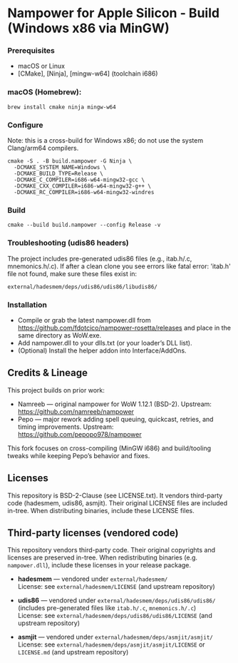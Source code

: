 # Nampower for Apple Silicon - Build (Windows x86 via MinGW)

### Prerequisites
- macOS or Linux
- [CMake], [Ninja], [mingw-w64] (toolchain i686)

### macOS (Homebrew):

```
brew install cmake ninja mingw-w64
```

### Configure
Note: this is a cross-build for Windows x86; do not use the system Clang/arm64 compilers.

```
cmake -S . -B build.nampower -G Ninja \
  -DCMAKE_SYSTEM_NAME=Windows \
  -DCMAKE_BUILD_TYPE=Release \
  -DCMAKE_C_COMPILER=i686-w64-mingw32-gcc \
  -DCMAKE_CXX_COMPILER=i686-w64-mingw32-g++ \
  -DCMAKE_RC_COMPILER=i686-w64-mingw32-windres
```

### Build

```
cmake --build build.nampower --config Release -v
```

### Troubleshooting (udis86 headers)

The project includes pre-generated udis86 files (e.g., itab.h/.c, mnemonics.h/.c).
If after a clean clone you see errors like fatal error: 'itab.h' file not found, make sure these files exist in:

```
external/hadesmem/deps/udis86/udis86/libudis86/
```

### Installation
- Compile or grab the latest nampower.dll from https://github.com/fdotcico/nampower-rosetta/releases and place in the same directory as WoW.exe.
- Add nampower.dll to your dlls.txt (or your loader’s DLL list).
- (Optional) Install the helper addon into Interface/AddOns.

## Credits & Lineage

This project builds on prior work:
- Namreeb — original nampower for WoW 1.12.1 (BSD-2).
Upstream: https://github.com/namreeb/nampower
- Pepo — major rework adding spell queuing, quickcast, retries, and timing improvements.
Upstream: https://github.com/pepopo978/nampower

This fork focuses on cross-compiling (MinGW i686) and build/tooling tweaks while keeping Pepo’s behavior and fixes.

## Licenses
This repository is BSD-2-Clause (see LICENSE.txt). It vendors third-party code
(hadesmem, udis86, asmjit). Their original LICENSE files are included in-tree.
When distributing binaries, include these LICENSE files.

## Third-party licenses (vendored code)

This repository vendors third-party code. Their original copyrights and licenses are preserved in-tree.
When redistributing binaries (e.g. `nampower.dll`), include these licenses in your release package.

- **hadesmem** — vendored under `external/hadesmem/`  
  License: see `external/hadesmem/LICENSE` (and upstream repository)

- **udis86** — vendored under `external/hadesmem/deps/udis86/udis86/`  
  (includes pre-generated files like `itab.h/.c`, `mnemonics.h/.c`)  
  License: see `external/hadesmem/deps/udis86/udis86/LICENSE` (and upstream repository)

- **asmjit** — vendored under `external/hadesmem/deps/asmjit/asmjit/`  
  License: see `external/hadesmem/deps/asmjit/asmjit/LICENSE` or `LICENSE.md` (and upstream repository)


